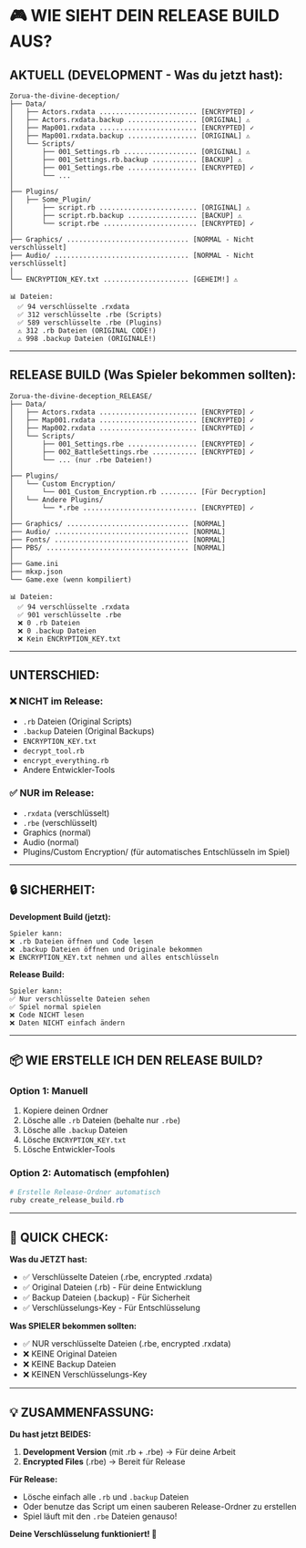 # 🎮 WIE SIEHT DEIN RELEASE BUILD AUS?

## AKTUELL (DEVELOPMENT - Was du jetzt hast):

```
Zorua-the-divine-deception/
├── Data/
│   ├── Actors.rxdata ........................ [ENCRYPTED] ✓
│   ├── Actors.rxdata.backup ................. [ORIGINAL] ⚠️
│   ├── Map001.rxdata ........................ [ENCRYPTED] ✓
│   ├── Map001.rxdata.backup ................. [ORIGINAL] ⚠️
│   └── Scripts/
│       ├── 001_Settings.rb .................. [ORIGINAL] ⚠️
│       ├── 001_Settings.rb.backup ........... [BACKUP] ⚠️
│       ├── 001_Settings.rbe ................. [ENCRYPTED] ✓
│       └── ...
│
├── Plugins/
│   ├── Some_Plugin/
│       ├── script.rb ........................ [ORIGINAL] ⚠️
│       ├── script.rb.backup ................. [BACKUP] ⚠️
│       └── script.rbe ....................... [ENCRYPTED] ✓
│
├── Graphics/ .............................. [NORMAL - Nicht verschlüsselt]
├── Audio/ ................................. [NORMAL - Nicht verschlüsselt]
│
└── ENCRYPTION_KEY.txt ..................... [GEHEIM!] ⚠️

📊 Dateien:
  ✅ 94 verschlüsselte .rxdata
  ✅ 312 verschlüsselte .rbe (Scripts)
  ✅ 589 verschlüsselte .rbe (Plugins)
  ⚠️ 312 .rb Dateien (ORIGINAL CODE!)
  ⚠️ 998 .backup Dateien (ORIGINALE!)
```

---

## RELEASE BUILD (Was Spieler bekommen sollten):

```
Zorua-the-divine-deception_RELEASE/
├── Data/
│   ├── Actors.rxdata ........................ [ENCRYPTED] ✓
│   ├── Map001.rxdata ........................ [ENCRYPTED] ✓
│   ├── Map002.rxdata ........................ [ENCRYPTED] ✓
│   └── Scripts/
│       ├── 001_Settings.rbe ................. [ENCRYPTED] ✓
│       ├── 002_BattleSettings.rbe ........... [ENCRYPTED] ✓
│       └── ... (nur .rbe Dateien!)
│
├── Plugins/
│   └── Custom Encryption/
│       └── 001_Custom_Encryption.rb ......... [Für Decryption]
│   └── Andere Plugins/
│       └── *.rbe ............................ [ENCRYPTED] ✓
│
├── Graphics/ .............................. [NORMAL]
├── Audio/ ................................. [NORMAL]
├── Fonts/ ................................. [NORMAL]
├── PBS/ ................................... [NORMAL]
│
├── Game.ini
├── mkxp.json
└── Game.exe (wenn kompiliert)

📊 Dateien:
  ✅ 94 verschlüsselte .rxdata
  ✅ 901 verschlüsselte .rbe
  ❌ 0 .rb Dateien
  ❌ 0 .backup Dateien
  ❌ Kein ENCRYPTION_KEY.txt
```

---

## UNTERSCHIED:

### ❌ NICHT im Release:

- `.rb` Dateien (Original Scripts)
- `.backup` Dateien (Original Backups)
- `ENCRYPTION_KEY.txt`
- `decrypt_tool.rb`
- `encrypt_everything.rb`
- Andere Entwickler-Tools

### ✅ NUR im Release:

- `.rxdata` (verschlüsselt)
- `.rbe` (verschlüsselt)
- Graphics (normal)
- Audio (normal)
- Plugins/Custom Encryption/ (für automatisches Entschlüsseln im Spiel)

---

## 🔒 SICHERHEIT:

**Development Build (jetzt):**

```
Spieler kann:
❌ .rb Dateien öffnen und Code lesen
❌ .backup Dateien öffnen und Originale bekommen
❌ ENCRYPTION_KEY.txt nehmen und alles entschlüsseln
```

**Release Build:**

```
Spieler kann:
✅ Nur verschlüsselte Dateien sehen
✅ Spiel normal spielen
❌ Code NICHT lesen
❌ Daten NICHT einfach ändern
```

---

## 📦 WIE ERSTELLE ICH DEN RELEASE BUILD?

### Option 1: Manuell

1. Kopiere deinen Ordner
2. Lösche alle `.rb` Dateien (behalte nur `.rbe`)
3. Lösche alle `.backup` Dateien
4. Lösche `ENCRYPTION_KEY.txt`
5. Lösche Entwickler-Tools

### Option 2: Automatisch (empfohlen)

```powershell
# Erstelle Release-Ordner automatisch
ruby create_release_build.rb
```

---

## 🎯 QUICK CHECK:

**Was du JETZT hast:**

- ✅ Verschlüsselte Dateien (.rbe, encrypted .rxdata)
- ✅ Original Dateien (.rb) - Für deine Entwicklung
- ✅ Backup Dateien (.backup) - Für Sicherheit
- ✅ Verschlüsselungs-Key - Für Entschlüsselung

**Was SPIELER bekommen sollten:**

- ✅ NUR verschlüsselte Dateien (.rbe, encrypted .rxdata)
- ❌ KEINE Original Dateien
- ❌ KEINE Backup Dateien
- ❌ KEINEN Verschlüsselungs-Key

---

## 💡 ZUSAMMENFASSUNG:

**Du hast jetzt BEIDES:**

1. **Development Version** (mit .rb + .rbe) → Für deine Arbeit
2. **Encrypted Files** (.rbe) → Bereit für Release

**Für Release:**

- Lösche einfach alle `.rb` und `.backup` Dateien
- Oder benutze das Script um einen sauberen Release-Ordner zu erstellen
- Spiel läuft mit den `.rbe` Dateien genauso!

**Deine Verschlüsselung funktioniert! 🎉**
